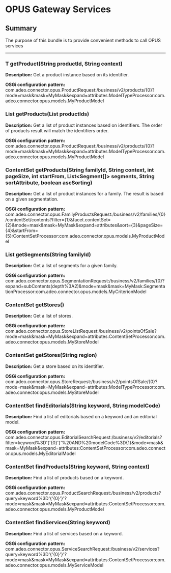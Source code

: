 # OPUS Gateway Services


## Summary

The purpose of this bundle is to provide convenient methods to call OPUS services

--------------------------------------------

### T getProduct(String productId, String context)

**Description:** Get a product instance based on its identifier.

**OSGi configuration pattern:** com.adeo.connector.opus.ProductRequest:/business/v2/products/{0}?mode=mask&mask=MyMask&expand=attributes:ModelTypeProcessor:com.adeo.connector.opus.models.MyProductModel

### List<T> getProducts(List<String> productIds)

**Description:** Get a list of product instances based on identifiers. The order of products result will match the identifiers order.

**OSGi configuration pattern:** com.adeo.connector.opus.ProductRequest:/business/v2/products/{0}?mode=mask&mask=MyMask&expand=attributes:ModelTypeProcessor:com.adeo.connector.opus.models.MyProductModel

### ContentSet<T> getProducts(String familyId, String context, int pageSize, int startFrom, List<Segment[]> segments, String sortAttribute, boolean ascSorting)

**Description:** Get a list of product instances for a family. The result is based on a given segmentation.

**OSGi configuration pattern:** com.adeo.connector.opus.FamilyProductsRequest:/business/v2/families/{0}/contentSet/contents?filter={1}&facet.contentSet={2}&mode=mask&mask=MyMask&expand=attributes&sort={3}&pageSize={4}&startFrom={5}:ContentSetProcessor:com.adeo.connector.opus.models.MyProductModel

### List<T> getSegments(String familyId)

**Description:** Get a list of segments for a given family.

**OSGi configuration pattern:** com.adeo.connector.opus.SegmentationRequest:/business/v2/families/{0}?expand=subContents(depth%3A2)&mode=mask&mask=MyMask:SegmentationProcessor:com.adeo.connector.opus.models.MyCriterionModel

### ContentSet<T> getStores()

**Description:** Get a list of stores.

**OSGi configuration pattern:** com.adeo.connector.opus.StoreListRequest:/business/v2/pointsOfSale?mode=mask&mask=MyMask&expand=attributes:ContentSetProcessor:com.adeo.connector.opus.models.MyStoreModel

### ContentSet<T> getStores(String region)

**Description:** Get a store based on its identifier.

**OSGi configuration pattern:** com.adeo.connector.opus.StoreRequest:/business/v2/pointsOfSale/{0}?mode=mask&mask=MyMask&expand=attributes:ModelTypeProcessor:com.adeo.connector.opus.models.MyStoreModel

### ContentSet<T> findEditorials(String keyword, String modelCode)

**Description:** Find a list of editorials based on a keyword and an editorial model.

**OSGi configuration pattern:** com.adeo.connector.opus.EditorialSearchRequest:/business/v2/editorials?filter=keyword%3D'{'{0}'}'%20AND%20modelCode%3D{1}&mode=mask&mask=MyMask&expand=attributes:ContentSetProcessor:com.adeo.connector.opus.models.MyEditorialModel

### ContentSet<T> findProducts(String keyword, String context)

**Description:** Find a list of products based on a keyword.

**OSGi configuration pattern:** com.adeo.connector.opus.ProductSearchRequest:/business/v2/products?query=keyword%3D'{'{0}'}'?mode=mask&mask=MyMask&expand=attributes:ContentSetProcessor:com.adeo.connector.opus.models.MyProductModel

### ContentSet<T> findServices(String keyword)

**Description:** Find a list of services based on a keyword.

**OSGi configuration pattern:** com.adeo.connector.opus.ServiceSearchRequest:/business/v2/services?query=keyword%3D'{'{0}'}'?mode=mask&mask=MyMask&expand=attributes:ContentSetProcessor:com.adeo.connector.opus.models.MyServiceModel
